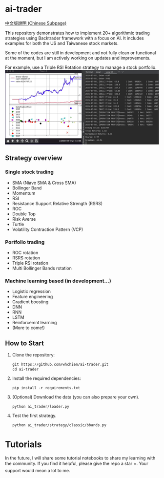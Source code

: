 # ai-trader
[中文版說明 (Chinese Subpage)](README_zh.md)

This repository demonstrates how to implement 20+ algorithmic trading strategies using Backtrader framework with a focus on AI. It includes examples for both the US and Taiwanese stock markets.

Some of the codes are still in development and not fully clean or functional at the moment, but I am actively working on updates and improvements.

For example, use a Triple RSI Rotation strategy to manage a stock portfolio.
![Demo GIF](data/demo_bt.gif)

## Strategy overview 
### Single stock trading 
- SMA (Niave SMA & Cross SMA)
- Bollinger Band
- Momentum 
- RSI
- Resistance Support Relative Strength (RSRS)
- ROC
- Double Top
- Risk Averse
- Turtle
- Volatility Contraction Pattern (VCP)

### Portfolio trading
- ROC rotation
- RSRS rotation
- Triple RSI rotation
- Multi Bollinger Bands rotation

### Machine learning based (in development...)
- Logistic regression
- Feature engineering
- Gradient boosting
- DNN
- RNN
- LSTM
- Reinforcemnt learning
- (More to come!)

## How to Start

1. Clone the repository:
    ```
    git https://github.com/whchien/ai-trader.git
    cd ai-trader
    ```

2. Install the required dependencies:
    ```
    pip install -r requirements.txt
    ```

3. (Optional) Download the data (you can also prepare your own).
    ```
    python ai_trader/loader.py
    ```
4. Test the first strategy.
    ```
    python ai_trader/strategy/classic/bbands.py 
    ```
 
# Tutorials
In the future, I will share some tutorial notebooks to share my learning with the community. If you find it helpful, please give the repo a star ⭐️. Your support would mean a lot to me. 